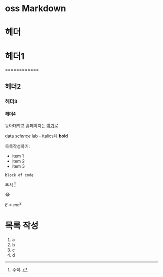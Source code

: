 # oss Markdown

# 헤더
# 헤더1
============
## 헤더2
### 헤더3
#### 헤더4

동아대학교 홈페이지는 [여기](https://www.donga.ac.kr)로

data *science* lab - italics체
**bold**

목록작성하기:
- item 1
- item 2
- item 3

```
block of code
```

주석 [^1] 
[^1]:주석..

😂



$E =mc^2$

# 목록 작성
1. a
2. b
3. c
4. d
